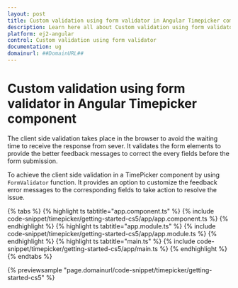 ```yaml
---
layout: post
title: Custom validation using form validator in Angular Timepicker component | Syncfusion
description: Learn here all about Custom validation using form validator in Syncfusion Angular Timepicker component of Syncfusion Essential JS 2 and more.
platform: ej2-angular
control: Custom validation using form validator 
documentation: ug
domainurl: ##DomainURL##
---
```


# Custom validation using form validator in Angular Timepicker component

The client side validation takes place in the browser to avoid the waiting time to receive the response from sever. It validates the form elements to provide the better feedback messages to correct the every fields before the form submission.

To achieve the client side validation in a TimePicker component by using `FormValidator` function. It provides an option to customize the feedback error messages to the corresponding fields to take action to resolve the issue.

{% tabs %}
{% highlight ts tabtitle="app.component.ts" %}
{% include code-snippet/timepicker/getting-started-cs5/app/app.component.ts %}
{% endhighlight %}
{% highlight ts tabtitle="app.module.ts" %}
{% include code-snippet/timepicker/getting-started-cs5/app/app.module.ts %}
{% endhighlight %}
{% highlight ts tabtitle="main.ts" %}
{% include code-snippet/timepicker/getting-started-cs5/app/main.ts %}
{% endhighlight %}
{% endtabs %}
  
{% previewsample "page.domainurl/code-snippet/timepicker/getting-started-cs5" %}